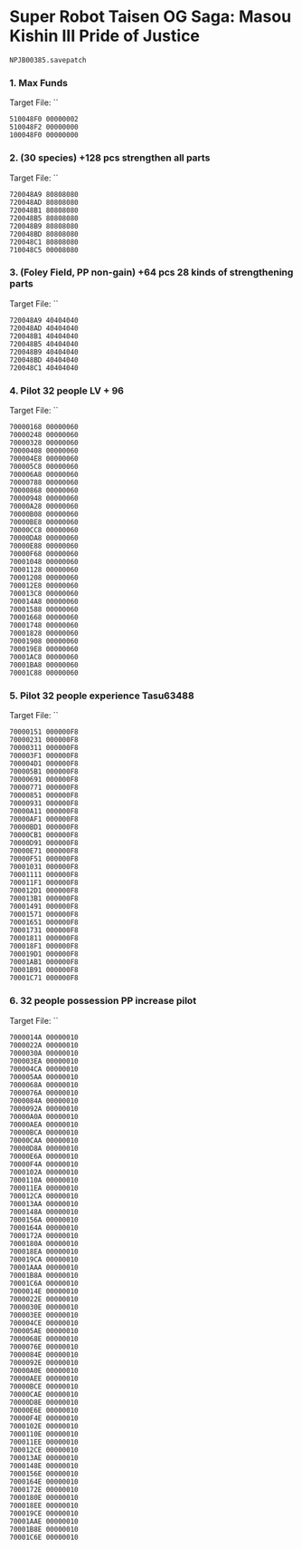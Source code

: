 #  Super Robot Taisen OG Saga: Masou Kishin III Pride of Justice 

`NPJB00385.savepatch`

### 1. Max Funds

Target File: ``

```
510048F0 00000002
510048F2 00000000
100048F0 00000000
```

### 2. (30 species) +128 pcs strengthen all parts

Target File: ``

```
720048A9 80808080
720048AD 80808080
720048B1 80808080
720048B5 80808080
720048B9 80808080
720048BD 80808080
720048C1 80808080
710048C5 00008080
```

### 3. (Foley Field, PP non-gain) +64 pcs 28 kinds of strengthening parts

Target File: ``

```
720048A9 40404040
720048AD 40404040
720048B1 40404040
720048B5 40404040
720048B9 40404040
720048BD 40404040
720048C1 40404040
```

### 4. Pilot 32 people LV + 96

Target File: ``

```
70000168 00000060
70000248 00000060
70000328 00000060
70000408 00000060
700004E8 00000060
700005C8 00000060
700006A8 00000060
70000788 00000060
70000868 00000060
70000948 00000060
70000A28 00000060
70000B08 00000060
70000BE8 00000060
70000CC8 00000060
70000DA8 00000060
70000E88 00000060
70000F68 00000060
70001048 00000060
70001128 00000060
70001208 00000060
700012E8 00000060
700013C8 00000060
700014A8 00000060
70001588 00000060
70001668 00000060
70001748 00000060
70001828 00000060
70001908 00000060
700019E8 00000060
70001AC8 00000060
70001BA8 00000060
70001C88 00000060
```

### 5. Pilot 32 people experience Tasu63488

Target File: ``

```
70000151 000000F8
70000231 000000F8
70000311 000000F8
700003F1 000000F8
700004D1 000000F8
700005B1 000000F8
70000691 000000F8
70000771 000000F8
70000851 000000F8
70000931 000000F8
70000A11 000000F8
70000AF1 000000F8
70000BD1 000000F8
70000CB1 000000F8
70000D91 000000F8
70000E71 000000F8
70000F51 000000F8
70001031 000000F8
70001111 000000F8
700011F1 000000F8
700012D1 000000F8
700013B1 000000F8
70001491 000000F8
70001571 000000F8
70001651 000000F8
70001731 000000F8
70001811 000000F8
700018F1 000000F8
700019D1 000000F8
70001AB1 000000F8
70001B91 000000F8
70001C71 000000F8
```

### 6. 32 people possession PP increase pilot

Target File: ``

```
7000014A 00000010
7000022A 00000010
7000030A 00000010
700003EA 00000010
700004CA 00000010
700005AA 00000010
7000068A 00000010
7000076A 00000010
7000084A 00000010
7000092A 00000010
70000A0A 00000010
70000AEA 00000010
70000BCA 00000010
70000CAA 00000010
70000D8A 00000010
70000E6A 00000010
70000F4A 00000010
7000102A 00000010
7000110A 00000010
700011EA 00000010
700012CA 00000010
700013AA 00000010
7000148A 00000010
7000156A 00000010
7000164A 00000010
7000172A 00000010
7000180A 00000010
700018EA 00000010
700019CA 00000010
70001AAA 00000010
70001B8A 00000010
70001C6A 00000010
7000014E 00000010
7000022E 00000010
7000030E 00000010
700003EE 00000010
700004CE 00000010
700005AE 00000010
7000068E 00000010
7000076E 00000010
7000084E 00000010
7000092E 00000010
70000A0E 00000010
70000AEE 00000010
70000BCE 00000010
70000CAE 00000010
70000D8E 00000010
70000E6E 00000010
70000F4E 00000010
7000102E 00000010
7000110E 00000010
700011EE 00000010
700012CE 00000010
700013AE 00000010
7000148E 00000010
7000156E 00000010
7000164E 00000010
7000172E 00000010
7000180E 00000010
700018EE 00000010
700019CE 00000010
70001AAE 00000010
70001B8E 00000010
70001C6E 00000010
```

